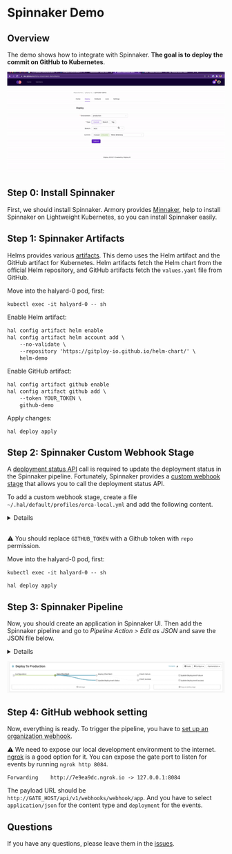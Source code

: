 # Spinnaker Demo


## Overview

The demo shows how to integrate with Spinnaker. **The goal is to deploy the commit on GitHub to Kubernetes**.

![Demo](./docs/images/demo.gif)

## Step 0: Install Spinnaker

First, we should install Spinnaker. Armory provides [Minnaker](https://docs.armory.io/armory-enterprise/installation/minnaker/), help to install Spinnaker on Lightweight Kubernetes, so you can install Spinnaker easily. 

## Step 1: Spinnaker Artifacts

Helms provides various [artifacts](https://spinnaker.io/docs/reference/ref-artifacts/). This demo uses the Helm artifact and the GitHub artifact for Kubernetes. Helm artifacts fetch the Helm chart from the official Helm repository, and GitHub artifacts fetch the `values.yaml` file from GitHub.

Move into the halyard-0 pod, first:

```shell
kubectl exec -it halyard-0 -- sh
```

Enable Helm artifact:

```shell
hal config artifact helm enable
hal config artifact helm account add \
    --no-validate \
    --repository 'https://gitploy-io.github.io/helm-chart/' \
    helm-demo
```

Enable GitHub artifact:

```shell
hal config artifact github enable
hal config artifact github add \
    --token YOUR_TOKEN \
    github-demo
```

Apply changes:

```shell
hal deploy apply
```

## Step 2: Spinnaker Custom Webhook Stage

A [deployment status API](https://docs.github.com/en/rest/deployments/statuses#create-a-deployment-status) call is required to update the deployment status in the Spinnaker pipeline. Fortunately, Spinnaker provides a [custom webhook stage](https://spinnaker.io/docs/guides/operator/custom-webhook-stages/) that allows you to call the deployment status API.

To add a custom webhook stage, create a file `~/.hal/default/profiles/orca-local.yml` and add the following content.

<details>

```yaml
webhook:
  preconfigured:
    - label: Update Deployment status
      type: updateDeploymentStatus
      enabled: true
      description: Update the deployment status.
      method: POST
      url: https://api.github.com/repos/${ parameterValues['owner'] }/${ parameterValues['repo'] }/deployments/${ parameterValues['deployment_id'] }/statuses
      customHeaders:
        # GitHub token
        Authorization:
          - token GITHUB_TOKEN
        Content-Type:
          - application/json
      payload: |-
        {
          "description": "${parameterValues['description']}",
          "state": "${parameterValues['state']}",
          "log_url": "http://localhost:9000/#/applications/${execution.application}/executions/details/${execution.id}"
        }
      parameters:
        - label: GitHub Owner
          name: owner
          type: string
        - label: GitHub Repo
          name: repo
          type: string
        - lable: Deployment ID
          name: deployment_id
          type: string
        - label: Description
          name: description
          type: string
        - label: State
          name: state
          type: string
          description: The state can be one of "queued", "in_progress", "success", "failure"
```

</details></br>

:warning: You should replace `GITHUB_TOKEN` with a Github token with `repo` permission.

Move into the halyard-0 pod, first:

```shell
kubectl exec -it halyard-0 -- sh
```

```shell
hal deploy apply
```

## Step 3: Spinnaker Pipeline

Now, you should create an application in Spinnaker UI. Then add the Spinnaker pipeline and go to *Pipeline Action > Edit as JSON* and save the JSON file below. 

<details>

```json
{
  "appConfig": {},
  "application": "demo",
  "id": "e2e887f0-96cc-485a-9699-4414b96ac1a6",
  "index": 0,
  "keepWaitingPipelines": false,
  "lastModifiedBy": "anonymous",
  "limitConcurrent": true,
  "name": "Deploy to dev",
  "parameterConfig": [],
  "spelEvaluator": "v3",
  "stages": [
   {
    "account": "spinnaker",
    "cloudProvider": "kubernetes",
    "completeOtherBranchesThenFail": false,
    "continuePipeline": true,
    "failPipeline": false,
    "manifestArtifactId": "50d838f7-54b7-4aaf-b922-d0b84e6b43a1",
    "manifests": [],
    "moniker": {
     "app": "demo"
    },
    "name": "Deploy (Manifest)",
    "refId": "2",
    "requisiteStageRefIds": [
     "7"
    ],
    "skipExpressionEvaluation": false,
    "source": "artifact",
    "stageTimeoutMs": 60000,
    "trafficManagement": {
     "enabled": false,
     "options": {
      "enableTraffic": false,
      "services": []
     }
    },
    "type": "deployManifest"
   },
   {
    "completeOtherBranchesThenFail": false,
    "continuePipeline": false,
    "failPipeline": true,
    "name": "Check Success",
    "preconditions": [
     {
      "context": {
       "stageName": "Deploy (Manifest)",
       "stageStatus": "SUCCEEDED"
      },
      "failPipeline": false,
      "type": "stageStatus"
     }
    ],
    "refId": "3",
    "requisiteStageRefIds": [
     "2"
    ],
    "type": "checkPreconditions"
   },
   {
    "name": "Check Failure",
    "preconditions": [
     {
      "context": {
       "stageName": "Deploy (Manifest)",
       "stageStatus": "FAILED_CONTINUE"
      },
      "failPipeline": false,
      "type": "stageStatus"
     }
    ],
    "refId": "4",
    "requisiteStageRefIds": [
     "2"
    ],
    "type": "checkPreconditions"
   },
   {
    "alias": "preconfiguredWebhook",
    "name": "Update Deployment Success",
    "parameterValues": {
     "deployment_id": "${ trigger['payload']['deployment']['id'] }",
     "description": "Finish to deploy successfully",
     "owner": "gitploy-io",
     "repo": "spinnaker-demo",
     "state": "success"
    },
    "refId": "5",
    "requisiteStageRefIds": [
     "3"
    ],
    "statusUrlResolution": "getMethod",
    "type": "updateDeploymentStatus"
   },
   {
    "alias": "preconfiguredWebhook",
    "name": "Update Deployment Failure",
    "parameterValues": {
     "deployment_id": "${ trigger['payload']['deployment']['id'] }",
     "description": "Failed to deploy",
     "owner": "gitploy-io",
     "repo": "spinnaker-demo",
     "state": "failure"
    },
    "refId": "6",
    "requisiteStageRefIds": [
     "4"
    ],
    "statusUrlResolution": "getMethod",
    "type": "updateDeploymentStatus"
   },
   {
    "expectedArtifacts": [
     {
      "defaultArtifact": {
       "customKind": true,
       "id": "dd7f632c-7eb5-4ad9-af54-43e77af986de"
      },
      "displayName": "Artifact",
      "id": "50d838f7-54b7-4aaf-b922-d0b84e6b43a1",
      "matchArtifact": {
       "artifactAccount": "embedded-artifact",
       "customKind": false,
       "id": "852d0c38-abe6-470c-9c1b-b0cdaae1334f",
       "name": "artifact",
       "type": "embedded/base64"
      },
      "useDefaultArtifact": false,
      "usePriorArtifact": false
     }
    ],
    "inputArtifacts": [
     {
      "account": "helm-demo",
      "artifact": {
       "artifactAccount": "helm-demo",
       "id": "b50903e0-a991-4661-b129-4a6f727e3b16",
       "name": "spinnaker-demo",
       "type": "helm/chart",
       "version": "0.1.0"
      }
     },
     {
      "account": "github-demo",
      "artifact": {
       "artifactAccount": "github-demo",
       "id": "2ed72052-54dd-4053-9ac4-ef037d6c5175",
       "name": "release/values.yaml",
       "reference": "https://api.github.com/repos/gitploy-io/spinnaker-demo/contents/release/values.dev.yaml",
       "type": "github/file",
       "version": "${ trigger['payload']['deployment']['sha']  }"
      }
     }
    ],
    "name": "Bake (Manifest)",
    "namespace": "default",
    "outputName": "spinnaker-demo",
    "overrides": {
     "tag": "${ trigger['payload']['deployment']['sha']  }"
    },
    "refId": "7",
    "requisiteStageRefIds": [],
    "templateRenderer": "HELM3",
    "type": "bakeManifest"
   },
   {
    "alias": "preconfiguredWebhook",
    "name": "Update Deployment status",
    "parameterValues": {
     "deployment_id": "${ trigger['payload']['deployment']['id'] }",
     "description": "Spinnaker starts to deploy",
     "owner": "gitploy-io",
     "repo": "spinnaker-demo",
     "state": "in_progress"
    },
    "refId": "8",
    "requisiteStageRefIds": [
     "7"
    ],
    "statusUrlResolution": "getMethod",
    "type": "updateDeploymentStatus"
   }
  ],
  "triggers": [
   {
    "enabled": true,
    "payloadConstraints": {
     "deployment.environment": "dev",
     "repository.full_name": "gitploy-io/spinnaker-demo"
    },
    "source": "app",
    "type": "webhook"
   }
  ],
  "updateTs": "1640829328000"
}
```

</details>

![Pipeline Template](./docs/images/pipeline.png)

## Step 4: GitHub webhook setting

Now, everything is ready. To trigger the pipeline, you have to [set up an organization webhook](https://docs.github.com/en/developers/webhooks-and-events/webhooks/creating-webhooks). 

:warning: We need to expose our local development environment to the internet. [ngrok](https://ngrok.com/download) is a good option for it. You can expose the gate port to listen for events by running `ngrok http 8084`.

```shell
Forwarding    http://7e9ea9dc.ngrok.io -> 127.0.0.1:8084
```

The payload URL should be `http://GATE_HOST/api/v1/webhooks/webhook/app`. And you have to select `application/json` for the content type and `deployment` for the events.

## Questions
If you have any questions, please leave them in the [issues](https://github.com/gitploy-io/spinnaker-demo/issues).
